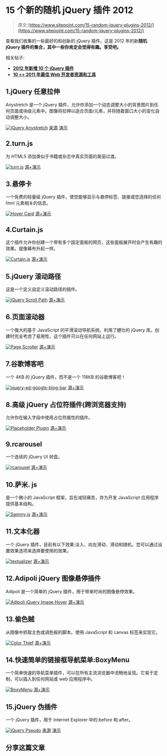 # 15 个新的随机 jQuery 插件 2012

> 原文:[https://www.sitepoint.com/15-random-jquery-plugins-2012/](https://www.sitepoint.com/15-random-jquery-plugins-2012/)

查看我们收集的一些最好的和创新的 jQuery 插件。这是 2012 年的新**随机 jQuery 插件的集合，其中一些你肯定会觉得有趣。享受吧。**

相关帖子:

*   [**2012 年新增 10 个 jQuery 插件**](http://www.jquery4u.com/plugins/10-jquery-plugins-2012/)
*   [**10 ++ 2011 年最佳 Web 开发者资源和工具**](http://www.jquery4u.com/javascript/10-web-developers-resources-tools-2011-part-1/)

## 1.jQuery 任意拉伸

Anystretch 是一个 jQuery 插件，允许你添加一个动态调整大小的背景图片到任何页面或块级元素中。图像将拉伸以适合页面/元素，并将随着窗口大小的变化自动调整大小。

 [![jQuery Anystretch](../Images/1ec281d5c59fb2388735ee48a6273ced.png)](https://github.com/danmillar/jquery-anystretch) 
[来源](https://github.com/danmillar/jquery-anystretch) [演示](http://static.elliotjaystocks.com/responsive-background-images/examples/solution.html)

## 2.turn.js

为 HTML5 添加类似于书籍或杂志中真实页面的美丽过渡。

 [![turn.js](../Images/473599f21bb602049287605318ba49e8.png)](http://www.turnjs.com/) 
[源+演示](http://www.turnjs.com/)

## 3.悬停卡

一个免费的轻量级 jQuery 插件，使您能够显示与悬停标签、链接或您选择的任何 html 元素相关的信息。

 [![Hover Card](../Images/bb8929de9d34cf4b106f673885600fae.png)](http://designwithpc.com/Plugins/Hovercard#demo) 
[源+演示](http://designwithpc.com/Plugins/Hovercard#demo)

## 4.Curtain.js

这个插件允许你创建一个带有多个固定面板的网页，这些面板展开时会产生有趣的效果。就像幕布升起一样。

 [![Curtain.js](../Images/9925bc7ab2d0afa3a8d4a4d8904eac28.png)](http://curtain.victorcoulon.fr/#intro) 
[源+演示](http://curtain.victorcoulon.fr/#intro)

## 5.jQuery 滚动路径

这是一个定义自定义滚动路径的插件。

 [![jQuery Scroll Path](../Images/01645d4c5fc2fdf2f2f05d414f7743ad.png)](http://joelb.me/scrollpath/) 
[源+演示](http://joelb.me/scrollpath/)

## 6.页面滚动器

一个强大的基于 JavaScript 的平滑滚动导航系统，利用了健壮的 jQuery 库。创建时完全考虑了易用性，这个插件可以在任何网站上运行。

 [![Page Scroller](../Images/bb3d359e65ceb364fbed547e5c7651f3.png)](http://pagescroller.com/) 
[源+演示](http://pagescroller.com/)

## 7.谷歌博客吧

一个 4KB 的 jQuery 插件，而不是一个 118KB 的谷歌博客吧！

 [![jquery-ed-google-blog-bar](../Images/36974274fa6917176daa0cb203dcc880.png)](http://code.google.com/p/jquery-ed-google-blog-bar/) 
[源+演示](http://code.google.com/p/jquery-ed-google-blog-bar/)

## 8.高级 jQuery 占位符插件(跨浏览器支持)

允许你在输入字段中使用占位符属性的插件。

 [![Placeholder Plugin](../Images/8d125bf5c72a587e2f8013a80023e5f9.png)](http://web.enavu.com/design/advanced-jquery-placeholder-plugin-cross-browser-support/) 
[源+演示](http://web.enavu.com/design/advanced-jquery-placeholder-plugin-cross-browser-support/)

## 9.rcarousel

一个连续的 jQuery UI 转盘。

 [![rcarousel](../Images/ee5d58be4dfc34433fb6597e2e47966e.png)](http://ryrych.github.com/rcarousel/#examples) 
[源+演示](http://ryrych.github.com/rcarousel/#examples)

## 10.萨米. js

是一个微小的 JavaScript 框架，旨在减轻痛苦，并为开发 JavaScript 应用程序提供基本结构。

 [![Sammy.js](../Images/af74b651a15abd73a0a612018e3679bf.png)](http://sammyjs.org/) 
[源+演示](http://sammyjs.org/)

## 11.文本化器

一个 jQuery 插件，目前有以下效果:淡入、向左滑动、滑动和随机。您可以通过设置效果选项来选择要使用的效果。

 [![textualizer](../Images/8ad0cf4e9294861d54a2a35422a5115b.png)](http://kiro.me/textualizer/) 
[源+演示](http://kiro.me/textualizer/)

## 12.Adipoli jQuery 图像悬停插件

Adipoli 是一个简单的 jQuery 插件，用于带来时尚的图像悬停效果。

 [![Adipoli jQuery Image Hover](../Images/aef280864718c7cc6597e48d3da517c1.png)](http://jobyj.in/adipoli/) 
[源+演示](http://jobyj.in/adipoli/)

## 13.偷色贼

从图像中抓取主色或调色板的脚本。使用 JavaScript 和 canvas 标签来实现它。

 [![Color Thief](../Images/272057b87035cff3f4a62311c1db83ed.png)](http://lokeshdhakar.com/projects/color-thief/) 
[源+演示](http://lokeshdhakar.com/projects/color-thief/)

## 14.快速简单的链接框导航菜单:BoxyMenu

一个简单快速的导航菜单插件，可以在所有主流浏览器中流畅地呈现。它易于定制，可以插入到任何网站或 web 应用程序中。

 [![BoxyMenu](../Images/dde930c0c978636887c46806d8a4bd03.png)](http://www.egrappler.com/boxymenu/index.htm) 
[源+演示](http://www.egrappler.com/boxymenu/index.htm)

## 15.jQuery 伪插件

一个 jQuery 插件，用于 Internet Explorer 中的:before 和:after。

 [![jQuery Pseudo](../Images/384e4a29f03742e9e5f1d6fe43a6387a.png)](http://jquery.lukelutman.com/plugins/pseudo/) 
[来源](http://jquery.lukelutman.com/plugins/pseudo/) [演示](http://jquery.lukelutman.com/plugins/pseudo/basic.html)

## 分享这篇文章